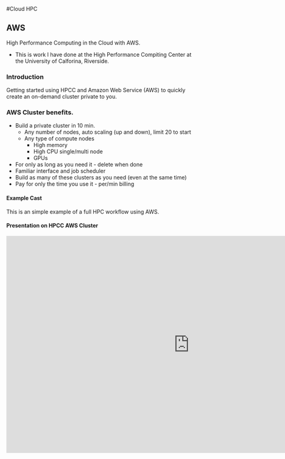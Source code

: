 #Cloud HPC

## AWS

High Performance Computing in the Cloud with AWS.

* This is work I have done at the High Performance Compiting Center at the University of Calforina, Riverside.

### Introduction

Getting started using HPCC and Amazon Web Service (AWS) to quickly create an on-demand cluster private to you.

### AWS Cluster benefits.

* Build a private cluster in 10 min.
  * Any number of nodes, auto scaling (up and down), limit 20 to start
  * Any type of compute nodes
    * High memory
    * High CPU single/multi node
    * GPUs
* For only as long as you need it - delete when done
* Familiar interface and job scheduler
* Build as many of these clusters as you need (even at the same time)
* Pay for only the time you use it - per/min billing

#### Example Cast

This is an simple example of a full HPC workflow using AWS.

<script src="https://asciinema.org/a/OQsmfBsSPNckfKyNwecBGvzA5.js" id="asciicast-OQsmfBsSPNckfKyNwecBGvzA5" async data-autoplay="false" data-size="small" data-speed="5"></script>

#### Presentation on HPCC AWS Cluster

<iframe src="https://docs.google.com/presentation/d/e/2PACX-1vRSC8sz2w5nLCE1pUJgLU37HDnA9Hgxgy_LHI2zqugFoNNn9BtD6nqiVfEVYKYXoiHRK8h37MrsOpN7/embed?stt
art=false&loop=false&delayms=3000" frameborder="0" width="960" height="569" allowfullscreen="true" mozallowfullscreen="true" webkitallowfullscreen="tt
rue"></iframe>

